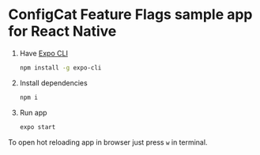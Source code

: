 #  ConfigCat Feature Flags sample app for React Native

1. Have <a href="https://docs.expo.io/versions/latest/workflow/expo-cli/" target="_blank">Expo CLI</a>
   ```bash
   npm install -g expo-cli
   ```
2. Install dependencies
   ```bash
   npm i
   ```
3. Run app
   ```bash
   expo start
   ```

To open hot reloading app in browser just press `w` in terminal.
